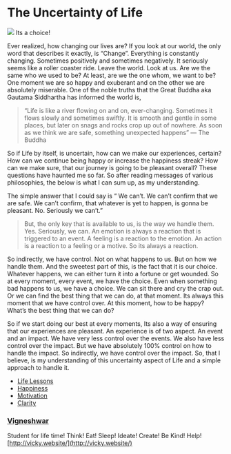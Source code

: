 # The Uncertainty of Life

![](https://cdn-images-1.medium.com/max/800/1*vE7cuy-_gfzwWvLHvRfyvw.png)
<span class="figcaption_hack">Its a choice!</span>

Ever realized, how changing our lives are? If you look at our world, the only
word that describes it exactly, is “Change”. Everything is constantly changing.
Sometimes positively and sometimes negatively. It seriously seems like a roller
coaster ride. Leave the world. Look at us. Are we the same who we used to be? At
least, are we the one whom, we want to be? One moment we are so happy and
exuberant and on the other we are absolutely miserable. One of the noble truths
that the Great Buddha aka Gautama Siddhartha has informed the world is,

> “Life is like a river flowing on and on, ever-changing. Sometimes it flows
> slowly and sometimes swiftly. It is smooth and gentle in some places, but later
on snags and rocks crop up out of nowhere. As soon as we think we are safe,
something unexpected happens” — The Buddha

So if Life by itself, is uncertain, how can we make our experiences, certain?
How can we continue being happy or increase the happiness streak? How can we
make sure, that our journey is going to be pleasant overall? These questions
have haunted me so far. So after reading messages of various philosophies, the
below is what I can sum up, as my understanding.

The simple answer that I could say is “ We can’t. We can’t confirm that we are
safe. We can’t confirm, that whatever is yet to happen, is gonna be pleasant.
No. Seriously we can’t.”

> But, the only key that is available to us, is the way we handle them. Yes.
> Seriously, we can. An emotion is always a reaction that is triggered to an
event. A feeling is a reaction to the emotion. An action is a reaction to a
feeling or a motive. So its always a reaction.

So indirectly, we have control. Not on what happens to us. But on how we handle
them. And the sweetest part of this, is the fact that it is our choice. Whatever
happens, we can either turn it into a fortune or get wounded. So at every
moment, every event, we have the choice. Even when something bad happens to us,
we have a choice. We can sit there and cry the crap out. Or we can find the best
thing that we can do, at that moment. Its always this moment that we have
control over. At this moment, how to be happy? What’s the best thing that we can
do?

So if we start doing our best at every moments, Its also a way of ensuring that
our experiences are pleasant. An experience is of two aspect. An event and an
impact. We have very less control over the events. We also have less control
over the impact. But we have absolutely 100% control on how to handle the
impact. So indirectly, we have control over the impact. So, that I believe, is
my understanding of this uncertainty aspect of Life and a simple approach to
handle it.

* [Life Lessons](https://medium.com/tag/life-lessons?source=post)
* [Happiness](https://medium.com/tag/happiness?source=post)
* [Motivation](https://medium.com/tag/motivation?source=post)
* [Clarity](https://medium.com/tag/clarity?source=post)

### [Vigneshwar](https://medium.com/@Vickys_wiki)

Student for life time! Think! Eat! Sleep! Ideate! Create! Be Kind! Help!
[http://vicky.website/](http://vicky.website/)
